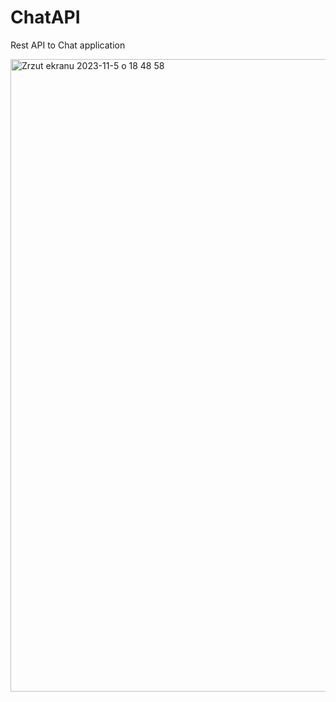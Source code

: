 # ChatAPI
Rest API to Chat application

<img width="1012" alt="Zrzut ekranu 2023-11-5 o 18 48 58" src="https://github.com/PhilThson/ChatAPI/assets/63736928/75a6fddb-d1c7-4a1b-b5c7-df31212e9e1e">

